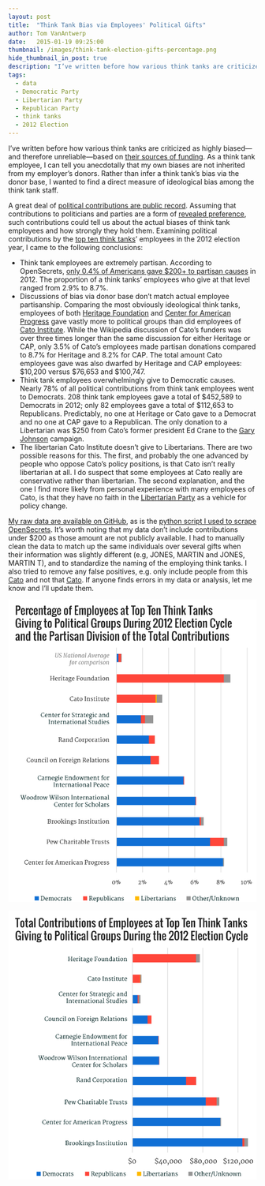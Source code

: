 ```yaml
---
layout: post
title:  "Think Tank Bias via Employees' Political Gifts"
author: Tom VanAntwerp
date:   2015-01-19 09:25:00
thumbnail: /images/think-tank-election-gifts-percentage.png
hide_thumbnail_in_post: true
description: "I’ve written before how various think tanks are criticized as highly biased—and therefore unreliable—based on their sources of funding. As a think tank employee, I can tell you anecdotally that my own biases are not inherited from my employer’s donors. Rather than infer a think tank’s bias via the donor base, I wanted to find a direct measure of ideological bias among the think tank staff."
tags:
  - data
  - Democratic Party
  - Libertarian Party
  - Republican Party
  - think tanks
  - 2012 Election
---
```


I’ve written before how various think tanks are criticized as highly biased—and therefore unreliable—based on [their sources of funding](/think-tank-funding-guilt-association/). As a think tank employee, I can tell you anecdotally that my own biases are not inherited from my employer’s donors. Rather than infer a think tank’s bias via the donor base, I wanted to find a direct measure of ideological bias among the think tank staff.

A great deal of [political contributions are public record](http://www.opensecrets.org/). Assuming that contributions to politicians and parties are a form of [revealed preference](http://en.wikipedia.org/wiki/Revealed_preference), such contributions could tell us about the actual biases of think tank employees and how strongly they hold them. Examining political contributions by the [top ten think tanks](http://gotothinktank.com/dev1/wp-content/uploads/2014/01/GoToReport2013.pdf)’ employees in the 2012 election year, I came to the following conclusions:

* Think tank employees are extremely partisan. According to OpenSecrets, [only 0.4% of Americans gave $200+ to partisan causes](https://www.opensecrets.org/bigpicture/DonorDemographics.php) in 2012. The proportion of a think tanks’ employees who give at that level ranged from 2.9% to 8.7%.
* Discussions of bias via donor base don’t match actual employee partisanship. Comparing the most obviously ideological think tanks, employees of both [Heritage Foundation](http://www.heritage.org/) and [Center for American Progress](https://www.americanprogress.org/) gave vastly more to political groups than did employees of [Cato Institute](http://www.cato.org/). While the Wikipedia discussion of Cato’s funders was over three times longer than the same discussion for either Heritage or CAP, only 3.5% of Cato’s employees made partisan donations compared to 8.7% for Heritage and 8.2% for CAP. The total amount Cato employees gave was also dwarfed by Heritage and CAP employees: $10,200 versus $76,653 and $100,747.
* Think tank employees overwhelmingly give to Democratic causes. Nearly 78% of all political contributions from think tank employees went to Democrats. 208 think tank employees gave a total of  $452,589 to Democrats in 2012; only 82 employees gave a total of $112,653 to Republicans. Predictably, no one at Heritage or Cato gave to a Democrat and no one at CAP gave to a Republican. The only donation to a Libertarian was $250 from Cato’s former president Ed Crane to the [Gary Johnson](http://en.wikipedia.org/wiki/Gary_Johnson) campaign.
* The libertarian Cato Institute doesn’t give to Libertarians. There are two possible reasons for this. The first, and probably the one advanced by people who oppose Cato’s policy positions, is that Cato isn’t really libertarian at all. I do suspect that some employees at Cato really are conservative rather than libertarian. The second explanation, and the one I find more likely from personal experience with many employees of Cato, is that they have no faith in the [Libertarian Party](http://en.wikipedia.org/wiki/Libertarian_Party_%28United_States%29) as a vehicle for policy change.

[My raw data are available on GitHub](https://github.com/tvanantwerp/think-tank-political-gifts), as is the [python script I used to scrape OpenSecrets](https://github.com/tvanantwerp/opensecrets-scraper). It’s worth noting that my data don’t include contributions under $200 as those amount are not publicly available. I had to manually clean the data to match up the same individuals over several gifts when their information was slightly different (e.g, JONES, MARTIN and JONES, MARTIN T), and to standardize the naming of the employing think tanks. I also tried to remove any false positives, e.g. only include people from this [Cato](http://cato.org/) and not that [Cato](http://www.catofashions.com/). If anyone finds errors in my data or analysis, let me know and I’ll update them.

![Percentage of Employees at Top Ten Think Tanks Giving to Political Groups During the 2012 Election Cycle and the Partisan Division of the Total Contributions](/images/think-tank-election-gifts-percentage.png)

![Total Contributions of Employees at Top Ten Think Tanks Giving to Political Groups During the 2012 Election Cycle](/images/think-tank-election-gifts-total.png)
